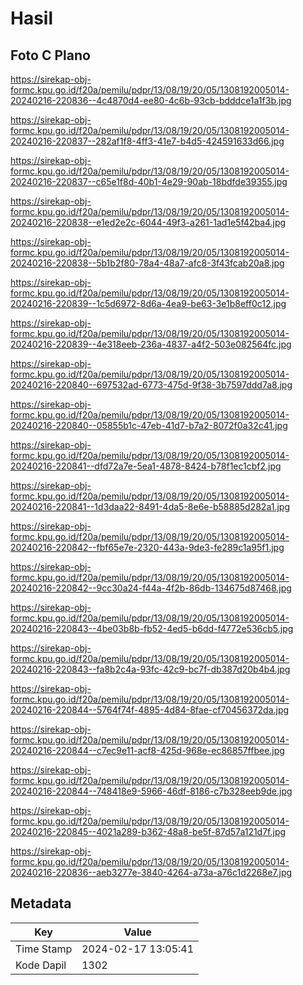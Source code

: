 # Hasil

## Foto C Plano

https://sirekap-obj-formc.kpu.go.id/f20a/pemilu/pdpr/13/08/19/20/05/1308192005014-20240216-220836--4c4870d4-ee80-4c6b-93cb-bdddce1a1f3b.jpg

https://sirekap-obj-formc.kpu.go.id/f20a/pemilu/pdpr/13/08/19/20/05/1308192005014-20240216-220837--282af1f8-4ff3-41e7-b4d5-424591633d66.jpg

https://sirekap-obj-formc.kpu.go.id/f20a/pemilu/pdpr/13/08/19/20/05/1308192005014-20240216-220837--c65e1f8d-40b1-4e29-90ab-18bdfde39355.jpg

https://sirekap-obj-formc.kpu.go.id/f20a/pemilu/pdpr/13/08/19/20/05/1308192005014-20240216-220838--e1ed2e2c-6044-49f3-a261-1ad1e5f42ba4.jpg

https://sirekap-obj-formc.kpu.go.id/f20a/pemilu/pdpr/13/08/19/20/05/1308192005014-20240216-220838--5b1b2f80-78a4-48a7-afc8-3f43fcab20a8.jpg

https://sirekap-obj-formc.kpu.go.id/f20a/pemilu/pdpr/13/08/19/20/05/1308192005014-20240216-220839--1c5d6972-8d6a-4ea9-be63-3e1b8eff0c12.jpg

https://sirekap-obj-formc.kpu.go.id/f20a/pemilu/pdpr/13/08/19/20/05/1308192005014-20240216-220839--4e318eeb-236a-4837-a4f2-503e082564fc.jpg

https://sirekap-obj-formc.kpu.go.id/f20a/pemilu/pdpr/13/08/19/20/05/1308192005014-20240216-220840--697532ad-6773-475d-9f38-3b7597ddd7a8.jpg

https://sirekap-obj-formc.kpu.go.id/f20a/pemilu/pdpr/13/08/19/20/05/1308192005014-20240216-220840--05855b1c-47eb-41d7-b7a2-8072f0a32c41.jpg

https://sirekap-obj-formc.kpu.go.id/f20a/pemilu/pdpr/13/08/19/20/05/1308192005014-20240216-220841--dfd72a7e-5ea1-4878-8424-b78f1ec1cbf2.jpg

https://sirekap-obj-formc.kpu.go.id/f20a/pemilu/pdpr/13/08/19/20/05/1308192005014-20240216-220841--1d3daa22-8491-4da5-8e6e-b58885d282a1.jpg

https://sirekap-obj-formc.kpu.go.id/f20a/pemilu/pdpr/13/08/19/20/05/1308192005014-20240216-220842--fbf65e7e-2320-443a-9de3-fe289c1a95f1.jpg

https://sirekap-obj-formc.kpu.go.id/f20a/pemilu/pdpr/13/08/19/20/05/1308192005014-20240216-220842--9cc30a24-f44a-4f2b-86db-134675d87468.jpg

https://sirekap-obj-formc.kpu.go.id/f20a/pemilu/pdpr/13/08/19/20/05/1308192005014-20240216-220843--4be03b8b-fb52-4ed5-b6dd-f4772e536cb5.jpg

https://sirekap-obj-formc.kpu.go.id/f20a/pemilu/pdpr/13/08/19/20/05/1308192005014-20240216-220843--fa8b2c4a-93fc-42c9-bc7f-db387d20b4b4.jpg

https://sirekap-obj-formc.kpu.go.id/f20a/pemilu/pdpr/13/08/19/20/05/1308192005014-20240216-220844--5764f74f-4895-4d84-8fae-cf70456372da.jpg

https://sirekap-obj-formc.kpu.go.id/f20a/pemilu/pdpr/13/08/19/20/05/1308192005014-20240216-220844--c7ec9e11-acf8-425d-968e-ec86857ffbee.jpg

https://sirekap-obj-formc.kpu.go.id/f20a/pemilu/pdpr/13/08/19/20/05/1308192005014-20240216-220844--748418e9-5966-46df-8186-c7b328eeb9de.jpg

https://sirekap-obj-formc.kpu.go.id/f20a/pemilu/pdpr/13/08/19/20/05/1308192005014-20240216-220845--4021a289-b362-48a8-be5f-87d57a121d7f.jpg

https://sirekap-obj-formc.kpu.go.id/f20a/pemilu/pdpr/13/08/19/20/05/1308192005014-20240216-220836--aeb3277e-3840-4264-a73a-a76c1d2268e7.jpg


## Metadata

| Key        | Value               |
| ---------- | ------------------- |
| Time Stamp | 2024-02-17 13:05:41 |
| Kode Dapil | 1302                |



